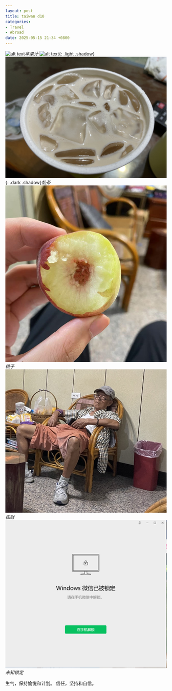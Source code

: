 ```yaml
---
layout: post
title: taiwan d10
categories:
- Travel
- Abroad
date: 2025-05-15 21:34 +0800
---
```

![alt text](/assets/2025-05/edabc74ecd56fd0e5caaea0f1349ea9.jpg)_苹果汁_
![alt text](/assets/2025-05/2e3847d7e7a7b12f2b3312a18267b2b.jpg){: .light .shadow}
![alt text](/assets/2025-05/3b29802bcc5f4d670bcb6abe065c522.jpg){: .dark .shadow}_奶茶_
![alt text](/assets/2025-05/0b6e6fe97d340218274796c31a68459.jpg)_桃子_
![alt text](/assets/2025-05/0dc32e262d76a2e946b667fe7e986b1.jpg)_栋财_
![alt text](/assets/2025-05/a72ca3da604b8a19bb1cf104ef3432b.png)_未知锁定_

生气，保持愉悦和计划。
信任，坚持和自信。